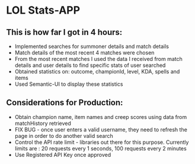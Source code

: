 # LOL Stats-APP

## This is how far I got in 4 hours: 

+ Implemented searches for summoner details and match details
+ Match details of the most recent 4 matches were chosen
+ From the most recent matches I used the data I received from match details and user details to find specific stats of user searched
+ Obtained statistics on: outcome, championId, level, KDA, spells and items
+ Used Semantic-UI to display these statistics

## Considerations for Production: 

+ Obtain champion name, item names and creep scores using data from matchHistory retrieved
+ FIX BUG - once user enters a valid username, they need to refresh the page in order to do another valid search
+ Control the API rate limit - libraries out there for this purpose. Currently limits are : 20 requests every 1 seconds, 100 requests every 2 minutes
+ Use Registered API Key once approved

